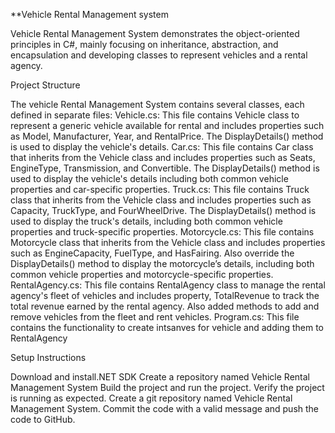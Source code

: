 **Vehicle Rental Management system

Vehicle Rental Management System demonstrates the object-oriented principles in C#, mainly focusing on inheritance, abstraction, and encapsulation and developing classes to represent vehicles and a rental agency.

Project Structure

The vehicle Rental Management System contains several classes, each defined in separate files:
Vehicle.cs:  This file contains Vehicle class to represent a generic vehicle available for rental and includes properties such as Model, Manufacturer, Year, and RentalPrice. The DisplayDetails() method is used to display the vehicle's details.
Car.cs:  This file contains Car class that inherits from the Vehicle class and includes properties such as Seats, EngineType, Transmission, and Convertible. The DisplayDetails() method is used to display the vehicle's details including both common vehicle properties and car-specific properties.
Truck.cs: This file contains Truck class that inherits from the Vehicle class and includes properties such as Capacity, TruckType, and FourWheelDrive. The DisplayDetails() method is used to display the truck's details, including both common vehicle properties and truck-specific properties.
Motorcycle.cs: This file contains Motorcycle class that inherits from the Vehicle class and includes properties such as EngineCapacity, FuelType, and HasFairing. Also override the DisplayDetails() method to display the motorcycle’s details, including both common vehicle properties and motorcycle-specific properties.
RentalAgency.cs: This file contains RentalAgency class to manage the rental agency's fleet of vehicles and includes property, TotalRevenue to track the total revenue earned by the rental agency. Also added methods to add and remove vehicles from the fleet and rent vehicles. 
Program.cs: This file contains the functionality to create intsanves for vehicle and adding them to RentalAgency

Setup Instructions

Download and install.NET SDK
Create a repository named Vehicle Rental Management System
Build the project and run the project.
Verify the project is running as expected.
Create a git repository named Vehicle Rental Management System.
Commit the code with a valid message and push the code to GitHub.
